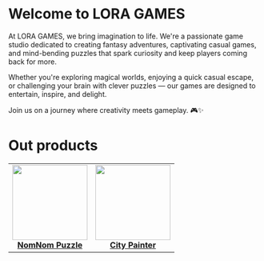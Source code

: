 # Welcome to LORA GAMES

At LORA GAMES, we bring imagination to life. We're a passionate game studio dedicated to creating fantasy adventures, captivating casual games, and mind-bending puzzles that spark curiosity and keep players coming back for more.

Whether you're exploring magical worlds, enjoying a quick casual escape, or challenging your brain with clever puzzles — our games are designed to entertain, inspire, and delight.

Join us on a journey where creativity meets gameplay. 🎮✨

# Out products
<table border="0">
  <tr>
    <td align="center" border="0">
      <a href="https://play.google.com/store/apps/details?id=com.lora.puzzle.nomnom" target="_blank" style="display: inline-block; transition: transform 0.3s;" onmouseover="this.style.transform='scale(1.05)'" onmouseout="this.style.transform='scale(1)'"
        >
        <img src="https://github.com/user-attachments/assets/33daeeca-d56c-4908-a020-7d245931bedf" width="150" height="150"><br/>
        <strong>NomNom Puzzle</strong>
      </a>
    </td>

  <td align="center" border="0">
    <a href="https://loragames.github.io/City-Painer/" target="_blank" style="display: inline-block; transition: transform 0.3s;" onmouseover="this.style.transform='scale(1.05)'" onmouseout="this.style.transform='scale(1)'">
      <img src="https://github.com/user-attachments/assets/920a0367-fb39-49a9-83ff-8b4ab3c17870" width="150" height="150"><br/>
      <strong>City Painter</strong>
    </a>
  </td>
  </tr>
</table>
